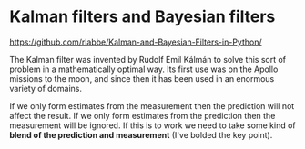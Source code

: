 # Kalman filters and Bayesian filters

https://github.com/rlabbe/Kalman-and-Bayesian-Filters-in-Python/

The Kalman filter was invented by Rudolf Emil Kálmán to solve this sort of problem in a mathematically optimal way. Its first use was on the Apollo missions to the moon, and since then it has been used in an enormous variety of domains.

If we only form estimates from the measurement then the prediction will not affect the result. If we only form estimates from the prediction then the measurement will be ignored. If this is to work we need to take some kind of **blend of the prediction and measurement** (I've bolded the key point).
